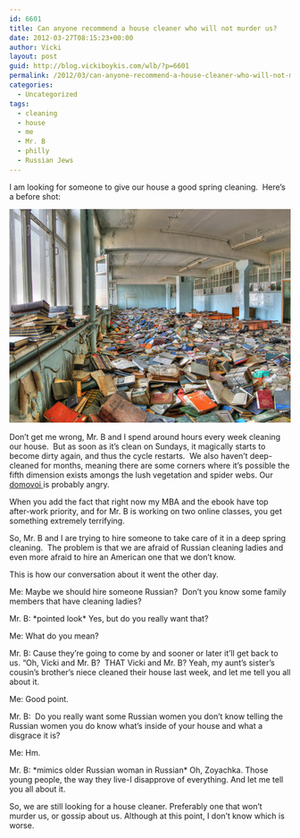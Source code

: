 ```yaml
---
id: 6601
title: Can anyone recommend a house cleaner who will not murder us?
date: 2012-03-27T08:15:23+00:00
author: Vicki
layout: post
guid: http://blog.vickiboykis.com/wlb/?p=6601
permalink: /2012/03/can-anyone-recommend-a-house-cleaner-who-will-not-murder-us/
categories:
  - Uncategorized
tags:
  - cleaning
  - house
  - me
  - Mr. B
  - philly
  - Russian Jews
---
```

I am looking for someone to give our house a good spring cleaning.  Here&#8217;s a before shot:

<p style="text-align: center;">
  <a href="https://raw.githubusercontent.com/veekaybee/wlb/gh-pages/assets/images/2012/03/abandoned_soviet_library.jpg"><img class="aligncenter  wp-image-6603" title="abandoned_soviet_library" src="https://raw.githubusercontent.com/veekaybee/wlb/gh-pages/assets/images/2012/03/abandoned_soviet_library.jpg" alt="" width="518" height="382" /></a>
</p>

Don&#8217;t get me wrong, Mr. B and I spend around hours every week cleaning our house.  But as soon as it&#8217;s clean on Sundays, it magically starts to become dirty again, and thus the cycle restarts.  We also haven&#8217;t deep-cleaned for months, meaning there are some corners where it&#8217;s possible the fifth dimension exists amongs the lush vegetation and spider webs. Our <a href="http://blog.vickiboykis.com/wlb/2011/08/our-domovoi-americans-hes-just-a-short-invisibile-bearded-dude-that-lives-in-your-home-no-biggie/" target="_blank">domovoi </a>is probably angry.

When you add the fact that right now my MBA and the ebook have top after-work priority, and for Mr. B is working on two online classes, you get something extremely terrifying.

So, Mr. B and I are trying to hire someone to take care of it in a deep spring cleaning.  The problem is that we are afraid of Russian cleaning ladies and even more afraid to hire an American one that we don&#8217;t know.

This is how our conversation about it went the other day.

Me: Maybe we should hire someone Russian?  Don&#8217;t you know some family members that have cleaning ladies?
  
Mr. B: \*pointed look\* Yes, but do you really want that?
  
Me: What do you mean?
  
Mr. B: Cause they&#8217;re going to come by and sooner or later it&#8217;ll get back to us. &#8220;Oh, Vicki and Mr. B?  THAT Vicki and Mr. B? Yeah, my aunt&#8217;s sister&#8217;s cousin&#8217;s brother&#8217;s niece cleaned their house last week, and let me tell you all about it.
  
Me: Good point.
  
Mr. B:  Do you really want some Russian women you don&#8217;t know telling the Russian women you do know what&#8217;s inside of your house and what a disgrace it is?
  
Me: Hm.
  
Mr. B: \*mimics older Russian woman in Russian\* Oh, Zoyachka. Those young people, the way they live-I disapprove of everything. And let me tell you all about it.

So, we are still looking for a house cleaner. Preferably one that won&#8217;t murder us, or gossip about us. Although at this point, I don&#8217;t know which is worse.